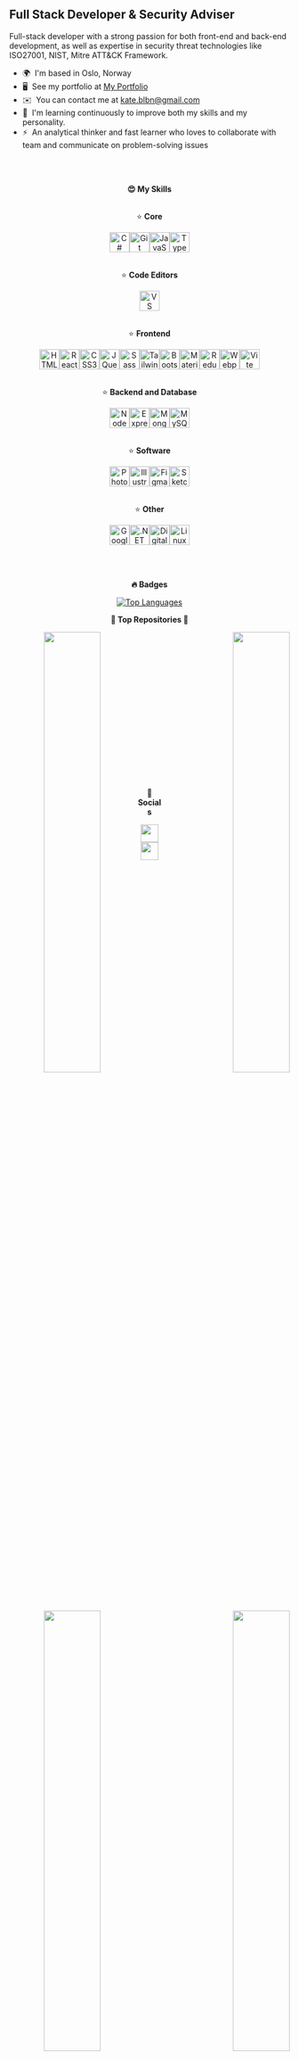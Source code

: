  Full Stack Developer & Security Adviser
---------------------------------------

Full-stack developer with a strong passion for both front-end and back-end development, as well as expertise in security threat technologies like ISO27001, NIST, Mitre ATT&CK Framework.

* 🌍  I'm based in Oslo, Norway
* 🖥️  See my portfolio at [My Portfolio](http://kateblbn.github.io/portfolio/)
* ✉️  You can contact me at [kate.blbn@gmail.com](mailto:kate.blbn@gmail.com)
* 🧠  I'm learning continuously to improve both my skills and my personality.
* ⚡  An analytical thinker and fast learner who loves to collaborate with team and communicate on problem-solving issues

</br></br>
<p align="center" >
  <b> 😍 My Skills</b>
  </p>


<p align="center">
<p align="center"><br /> ⭐ <b >Core</b> </p> <p align="center"> <a href="https://docs.microsoft.com/en-us/dotnet/csharp/" target="_blank"  rel="noreferrer"><img src="https://raw.githubusercontent.com/danielcranney/readme-generator/main/public/icons/skills/csharp-colored.svg" width="36" height="36" alt="C#" /></a><a href="https://git-scm.com/" target="_blank" rel="noreferrer"><img src="https://raw.githubusercontent.com/danielcranney/readme-generator/main/public/icons/skills/git-colored.svg" width="36" height="36" alt="Git" /></a><a href="https://developer.mozilla.org/en-US/docs/Web/JavaScript" target="_blank" rel="noreferrer"><img src="https://raw.githubusercontent.com/danielcranney/readme-generator/main/public/icons/skills/javascript-colored.svg" width="36" height="36" alt="JavaScript" /></a><a href="https://www.typescriptlang.org/" target="_blank" rel="noreferrer"><img src="https://raw.githubusercontent.com/danielcranney/readme-generator/main/public/icons/skills/typescript-colored.svg" width="36" height="36" alt="TypeScript" /></a>   <p align="center"><br /> ⭐ <b>Code Editors</b> </p> <p align="center"><a href="https://code.visualstudio.com/" target="_blank" rel="noreferrer"><img src="https://raw.githubusercontent.com/danielcranney/readme-generator/main/public/icons/skills/visualstudiocode.svg" width="36" height="36" alt="VS Code" /></a> <p align="center"><p/>  <p align="center"><br /> ⭐ <b>Frontend</b> </p> <p align="center"> <a href="https://developer.mozilla.org/en-US/docs/Glossary/HTML5" target="_blank" rel="noreferrer"> <img src="https://raw.githubusercontent.com/danielcranney/readme-generator/main/public/icons/skills/html5-colored.svg" width="36" height="36" alt="HTML5" /></a><a href="https://reactjs.org/" target="_blank" rel="noreferrer"><img src="https://raw.githubusercontent.com/danielcranney/readme-generator/main/public/icons/skills/react-colored.svg" width="36" height="36" alt="React" /></a><a href="https://www.w3.org/TR/CSS/#css" target="_blank" rel="noreferrer"><img src="https://raw.githubusercontent.com/danielcranney/readme-generator/main/public/icons/skills/css3-colored.svg" width="36" height="36" alt="CSS3" /></a><a href="https://jquery.com/" target="_blank" rel="noreferrer"><img src="https://raw.githubusercontent.com/danielcranney/readme-generator/main/public/icons/skills/jquery-colored.svg" width="36" height="36" alt="JQuery" /></a><a href="https://sass-lang.com/" target="_blank" rel="noreferrer"><img src="https://raw.githubusercontent.com/danielcranney/readme-generator/main/public/icons/skills/sass-colored.svg" width="36" height="36" alt="Sass" /></a><a href="https://tailwindcss.com/" target="_blank" rel="noreferrer"><img src="https://raw.githubusercontent.com/danielcranney/readme-generator/main/public/icons/skills/tailwindcss-colored.svg" width="36" height="36" alt="TailwindCSS" /></a><a href="https://getbootstrap.com/" target="_blank" rel="noreferrer"><img src="https://raw.githubusercontent.com/danielcranney/readme-generator/main/public/icons/skills/bootstrap-colored.svg" width="36" height="36" alt="Bootstrap" /></a><a href="https://mui.com/" target="_blank" rel="noreferrer"><img src="https://raw.githubusercontent.com/danielcranney/readme-generator/main/public/icons/skills/materialui-colored.svg" width="36" height="36" alt="Material UI" /></a><a href="https://redux.js.org/" target="_blank" rel="noreferrer"><img src="https://raw.githubusercontent.com/danielcranney/readme-generator/main/public/icons/skills/redux-colored.svg" width="36" height="36" alt="Redux" /></a><a href="https://webpack.js.org/" target="_blank" rel="noreferrer"><img src="https://raw.githubusercontent.com/danielcranney/readme-generator/main/public/icons/skills/webpack-colored.svg" width="36" height="36" alt="Webpack" /></a><a href="https://vitejs.dev/" target="_blank" rel="noreferrer"><img src="https://raw.githubusercontent.com/danielcranney/readme-generator/main/public/icons/skills/vite-colored.svg" width="36" height="36" alt="Vite" /></a></p> <p align="center"><br /> ⭐ <b>Backend and Database</b> </p>  <p align="center"> <a href="https://nodejs.org/en/" target="_blank" rel="noreferrer"><img src="https://raw.githubusercontent.com/danielcranney/readme-generator/main/public/icons/skills/nodejs-colored.svg" width="36" height="36" alt="NodeJS" /></a><a href="https://expressjs.com/" target="_blank" rel="noreferrer"><img src="https://raw.githubusercontent.com/danielcranney/readme-generator/main/public/icons/skills/express-colored.svg" width="36" height="36" alt="Express" /></a><a href="https://www.mongodb.com/" target="_blank" rel="noreferrer"><img src="https://raw.githubusercontent.com/danielcranney/readme-generator/main/public/icons/skills/mongodb-colored.svg" width="36" height="36" alt="MongoDB" /></a><a href="https://www.mysql.com/" target="_blank" rel="noreferrer"><img src="https://raw.githubusercontent.com/danielcranney/readme-generator/main/public/icons/skills/mysql-colored.svg" width="36" height="36" alt="MySQL" /></a> </p><p align="center"><br /> ⭐ <b>Software</b> </p><p align="center"> <a href="https://www.adobe.com/uk/products/photoshop.html" target="_blank" rel="noreferrer"><img src="https://raw.githubusercontent.com/danielcranney/readme-generator/main/public/icons/skills/photoshop-colored.svg" width="36" height="36" alt="Photoshop" /></a><a href="https://www.adobe.com/uk/products/illustrator.html" target="_blank" rel="noreferrer"><img src="https://raw.githubusercontent.com/danielcranney/readme-generator/main/public/icons/skills/illustrator-colored.svg" width="36" height="36" alt="Illustrator" /></a><a href="https://www.figma.com/" target="_blank" rel="noreferrer"><img src="https://raw.githubusercontent.com/danielcranney/readme-generator/main/public/icons/skills/figma-colored.svg" width="36" height="36" alt="Figma" /></a><a href="https://www.sketch.com/" target="_blank" rel="noreferrer"><img src="https://raw.githubusercontent.com/danielcranney/readme-generator/main/public/icons/skills/sketch-colored.svg" width="36" height="36" alt="Sketch" /></a> </p><p align="center"><br /> ⭐ <b>Other</b> </p><p align="center"><a href="https://cloud.google.com/" target="_blank" rel="noreferrer"><img src="https://raw.githubusercontent.com/danielcranney/readme-generator/main/public/icons/skills/googlecloud-colored.svg" width="36" height="36" alt="Google Cloud" /></a><a href="https://dotnet.microsoft.com/en-us/" target="_blank" rel="noreferrer"><img src="https://raw.githubusercontent.com/danielcranney/readme-generator/main/public/icons/skills/dot-net-colored.svg" width="36" height="36" alt=".NET" /></a><a href="https://www.digitalocean.com" target="_blank" rel="noreferrer"><img src="https://raw.githubusercontent.com/danielcranney/readme-generator/main/public/icons/skills/digitalocean-colored.svg" width="36" height="36" alt="Digital Ocean" /></a><a href="https://www.linux.org" target="_blank" rel="noreferrer"><img src="https://raw.githubusercontent.com/danielcranney/readme-generator/main/public/icons/skills/linux-colored.svg" width="36" height="36" alt="Linux" /></a>
</p>


</br></br>
<p align="center" >
  <b>🔥 Badges</b>
  </p>
  
<p align="center">
<a href="https://github.com/kateblbn" align="left"><img src="https://github-readme-stats.vercel.app/api/top-langs/?username=kateblbn&langs_count=10&title_color=a855f7&text_color=3382ed&icon_color=facc15&bg_color=ffffff&hide_border=true&locale=en&custom_title=Top%20%Languages" alt="Top Languages" /></a> </p>

 <p align="center" >
  <b>🌟 Top Repositories 🌟</b>
  </p>

<div width="100%" align="center"><a href="https://github.com/kateblbn/Trending-TTPs" align="center"><img align="left" width="45%" src="https://github-readme-stats.vercel.app/api/pin/?username=kateblbn&repo=Trending-TTPs&title_color=a855f7&text_color=3382ed&icon_color=facc15&bg_color=ffffff&hide_border=true&locale=en" /></a><a href="https://github.com/kateblbn/BMI-App" align="right"><img align="right" width="45%" src="https://github-readme-stats.vercel.app/api/pin/?username=kateblbn&repo=BMI-App&title_color=a855f7&text_color=3382ed&icon_color=facc15&bg_color=ffffff&hide_border=true&locale=en" /></a></div><br /><br />

<br /><br />

<div width="100%" align="center"><a href="https://github.com/kateblbn/Dictionary-App-API-React" align="center"><img align="left" width="45%" src="https://github-readme-stats.vercel.app/api/pin/?username=kateblbn&repo=Dictionary-App-API-React&title_color=a855f7&text_color=3382ed&icon_color=facc15&bg_color=ffffff&hide_border=true&locale=en" /></a><a href="https://github.com/kateblbn/weather-app-API" align="right"><img align="right" width="45%" src="https://github-readme-stats.vercel.app/api/pin/?username=kateblbn&repo=weather-app-API&title_color=a855f7&text_color=3382ed&icon_color=facc15&bg_color=ffffff&hide_border=true&locale=en" /></a></div>
<br /><br /><br /><br /><br /> <br /><br /> <br /> <br />


<p align="center" >
 <br /> 
  <b> 🫶 Socials</b>
  </p>

<p align="center"> <a href="https://www.github.com/kateblbn" target="_blank" rel="noreferrer"> <picture> <source media="(prefers-color-scheme: dark)" srcset="https://raw.githubusercontent.com/danielcranney/readme-generator/main/public/icons/socials/github-dark.svg" /> <source media="(prefers-color-scheme: light)" srcset="https://raw.githubusercontent.com/danielcranney/readme-generator/main/public/icons/socials/github.svg" />  <img src="https://raw.githubusercontent.com/danielcranney/readme-generator/main/public/icons/socials/github.svg" width="32" height="32" /> </picture> </a> <a href="https://www.linkedin.com/in/katerina-balabushkina/" target="_blank" rel="noreferrer"> <picture> <source media="(prefers-color-scheme: dark)" srcset="https://raw.githubusercontent.com/danielcranney/readme-generator/main/public/icons/socials/linkedin-dark.svg" /> <source media="(prefers-color-scheme: light)" srcset="https://raw.githubusercontent.com/danielcranney/readme-generator/main/public/icons/socials/linkedin.svg" /> <img src="https://raw.githubusercontent.com/danielcranney/readme-generator/main/public/icons/socials/linkedin.svg" width="32" height="32" /> </picture> </a></p>
